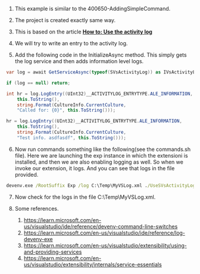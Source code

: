 

1. This example is similar to the 400650-AddingSimpleCommand. 

2. The project is created exactly same way.

3. This is based on the article [**How to: Use the activity log**](https://learn.microsoft.com/en-us/visualstudio/extensibility/how-to-use-the-activity-log)

4. We will try to write an entry to the activity log.

5. Add the following code in the InitializeAsync method. This simply gets the log service and then adds information level logs.

```cs
var log = await GetServiceAsync(typeof(SVsActivityLog)) as IVsActivityLog;

if (log == null) return;

int hr = log.LogEntry((UInt32)__ACTIVITYLOG_ENTRYTYPE.ALE_INFORMATION,
    this.ToString(),
    string.Format(CultureInfo.CurrentCulture,
    "Called for: {0}", this.ToString()));

hr = log.LogEntry((UInt32)__ACTIVITYLOG_ENTRYTYPE.ALE_INFORMATION,
    this.ToString(),
    string.Format(CultureInfo.CurrentCulture,
    "Test info. asdfasdf", this.ToString()));  
```

6. Now run commands something like the following(see the commands.sh file). Here we are launching the exp instance in which the extensioni is installed, and then we are also enabling logging as well. So when we invoke our extension, it logs. And you can see that logs in the file provided.

```cmd
devenv.exe /RootSuffix Exp /log C:\Temp\MyVSLog.xml ./UseSVsActivityLogService.sln
```

7. Now check for the logs in the file C:\Temp\MyVSLog.xml.

8. Some references.
   1. https://learn.microsoft.com/en-us/visualstudio/ide/reference/devenv-command-line-switches
   2. https://learn.microsoft.com/en-us/visualstudio/ide/reference/log-devenv-exe
   3. https://learn.microsoft.com/en-us/visualstudio/extensibility/using-and-providing-services
   4. https://learn.microsoft.com/en-us/visualstudio/extensibility/internals/service-essentials
